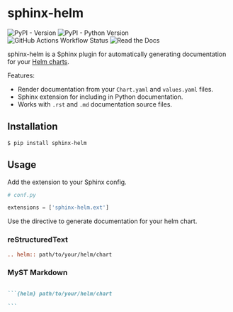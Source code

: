 # sphinx-helm

![PyPI - Version](https://img.shields.io/pypi/v/sphinx-helm)
![PyPI - Python Version](https://img.shields.io/pypi/pyversions/sphinx-helm)
![GitHub Actions Workflow Status](https://img.shields.io/github/actions/workflow/status/kr8s-org/sphinx-helm/test.yaml)
![Read the Docs](https://img.shields.io/readthedocs/sphinx-helm)

sphinx-helm is a Sphinx plugin for automatically generating documentation for your [Helm charts](https://helm.sh/).


Features:

- Render documentation from your `Chart.yaml` and `values.yaml` files.
- Sphinx extension for including in Python documentation.
- Works with `.rst` and `.md` documentation source files.

## Installation

```
$ pip install sphinx-helm
```

## Usage

Add the extension to your Sphinx config.

```python
# conf.py

extensions = ['sphinx-helm.ext']
```

Use the directive to generate documentation for your helm chart.

### reStructuredText

```rst
.. helm:: path/to/your/helm/chart
```

### MyST Markdown

````markdown

```{helm} path/to/your/helm/chart

```

````
